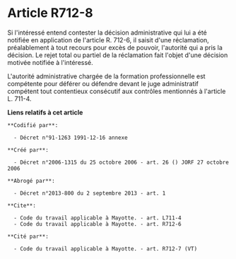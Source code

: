 # Article R712-8

Si l'intéressé entend contester la décision administrative qui lui a été notifiée en application de l'article R. 712-6, il
saisit d'une réclamation, préalablement à tout recours pour excès de pouvoir, l'autorité qui a pris la décision. Le rejet
total ou partiel de la réclamation fait l'objet d'une décision motivée notifiée à l'intéressé.

L'autorité administrative chargée de la formation professionnelle est compétente pour déférer ou défendre devant le juge
administratif compétent tout contentieux consécutif aux contrôles mentionnés à l'article L. 711-4.

**Liens relatifs à cet article**

	**Codifié par**:

	  - Décret n°91-1263 1991-12-16 annexe

	**Créé par**:

	  - Décret n°2006-1315 du 25 octobre 2006 - art. 26 () JORF 27 octobre 2006

	**Abrogé par**:

	  - Décret n°2013-800 du 2 septembre 2013 - art. 1

	**Cite**:

	  - Code du travail applicable à Mayotte. - art. L711-4
	  - Code du travail applicable à Mayotte. - art. R712-6

	**Cité par**:

	  - Code du travail applicable à Mayotte. - art. R712-7 (VT)
